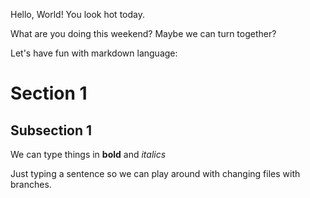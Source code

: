 Hello, World!  You look hot today.

What are you doing this weekend?  Maybe we can turn together?

Let's have fun with markdown language:
# Section 1

## Subsection 1

We can type things in **bold** and *italics*

Just typing a sentence so we can play around with changing files with branches.

